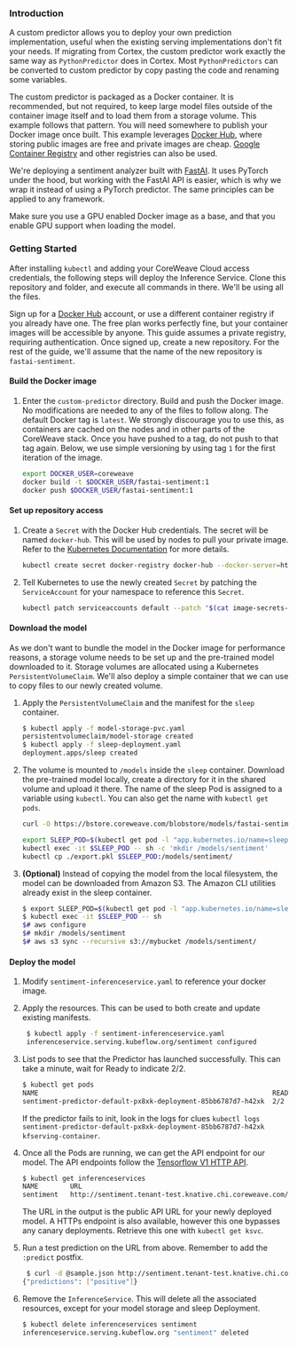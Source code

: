 ### Introduction

A custom predictor allows you to deploy your own prediction implementation, useful when the existing serving implementations don't fit your needs. If migrating from Cortex, the custom predictor work exactly the same way as `PythonPredictor` does in Cortex. Most `PythonPredictors` can be converted to custom predictor by copy pasting the code and renaming some variables.

The custom predictor is packaged as a Docker container. It is recommended, but not required, to keep large model files outside of the container image itself and to load them from a storage volume. This example follows that pattern. You will need somewhere to publish your Docker image once built. This example leverages [Docker Hub](https://hub.docker.com), where storing public images are free and private images are cheap. [Google Container Registry](https://blog.container-solutions.com/using-google-container-registry-with-kubernetes) and other registries can also be used.

We're deploying a sentiment analyzer built with [FastAI]( https://docs.fast.ai/text.html). It uses PyTorch under the hood, but working with the FastAI API is easier, which is why we wrap it instead of using a PyTorch predictor. The same principles can be applied to any framework.

Make sure you use a GPU enabled Docker image as a base, and that you enable GPU support when loading the model.

### Getting Started

After installing `kubectl` and adding your CoreWeave Cloud access credentials, the following steps will deploy the Inference Service. Clone this repository and folder, and execute all commands in there. We'll be using all the files.

Sign up for a [Docker Hub](https://hub.docker.com) account, or use a different container registry if you already have one. The free plan works perfectly fine, but your container images will be accessible by anyone. This guide assumes a private registry, requiring authentication. Once signed up, create a new repository. For the rest of the guide, we'll assume that the name of the new repository is `fastai-sentiment`.

#### Build the Docker image

1. Enter the `custom-predictor` directory. Build and push the Docker image. No modifications are needed to any of the files to follow along. The default Docker tag is `latest`. We strongly discourage you to use this, as containers are cached on the nodes and in other parts of the CoreWeave stack. Once you have pushed to a tag, do not push to that tag again. Below, we use simple versioning by using tag `1` for the first iteration of the image.  
    ```bash
    export DOCKER_USER=coreweave
    docker build -t $DOCKER_USER/fastai-sentiment:1
    docker push $DOCKER_USER/fastai-sentiment:1
    ```

#### Set up repository access
1. Create a `Secret` with the Docker Hub credentials. The secret will be named `docker-hub`. This will be used by nodes to pull your private image. Refer to the [Kubernetes Documentation](https://kubernetes.io/docs/tasks/configure-pod-container/pull-image-private-registry/#create-a-secret-by-providing-credentials-on-the-command-line) for more details.
   ```bash
   kubectl create secret docker-registry docker-hub --docker-server=https://index.docker.io/v1/ --docker-username=<your-name> --docker-password=<your-pword> --docker-email=<your-email>
   ```
   
2. Tell Kubernetes to use the newly created `Secret` by patching the `ServiceAccount` for your namespace to reference this `Secret`.
   ```bash
   kubectl patch serviceaccounts default --patch "$(cat image-secrets-serviceaccount.patch.yaml)"
   ```
    
#### Download the model
As we don't want to bundle the model in the Docker image for performance reasons, a storage volume needs to be set up and the pre-trained model downloaded to it. Storage volumes are allocated using a Kubernetes `PersistentVolumeClaim`. We'll also deploy a simple container that we can use to copy files to our newly created volume.

1. Apply the `PersistentVolumeClaim` and the manifest for the `sleep` container.
   ```bash
   $ kubectl apply -f model-storage-pvc.yaml
   persistentvolumeclaim/model-storage created
   $ kubectl apply -f sleep-deployment.yaml
   deployment.apps/sleep created
   ```

2. The volume is mounted to `/models` inside the `sleep` container. Download the pre-trained model locally, create a directory for it in the shared volume and upload it there. The name of the sleep Pod is assigned to a variable using `kubectl`. You can also get the name with `kubectl get pods`.
   ```bash
   curl -O https://bstore.coreweave.com/blobstore/models/fastai-sentiment/export.pkl
   
   export SLEEP_POD=$(kubectl get pod -l "app.kubernetes.io/name=sleep" -o jsonpath='{.items[0].metadata.name}')
   kubectl exec -it $SLEEP_POD -- sh -c 'mkdir /models/sentiment'
   kubectl cp ./export.pkl $SLEEP_POD:/models/sentiment/
   ```

3. **(Optional)** Instead of copying the model from the local filesystem, the model can be downloaded from Amazon S3. The Amazon CLI utilities already exist in the sleep container.
   ```bash
   $ export SLEEP_POD=$(kubectl get pod -l "app.kubernetes.io/name=sleep" -o jsonpath='{.items[0].metadata.name}')
   $ kubectl exec -it $SLEEP_POD -- sh
   $# aws configure
   $# mkdir /models/sentiment
   $# aws s3 sync --recursive s3://mybucket /models/sentiment/
   ```

#### Deploy the model  
1. Modify `sentiment-inferenceservice.yaml` to reference your docker image.

2. Apply the resources. This can be used to both create and update existing manifests.
   ```bash
    $ kubectl apply -f sentiment-inferenceservice.yaml
    inferenceservice.serving.kubeflow.org/sentiment configured
    ```
    
3. List pods to see that the Predictor has launched successfully. This can take a minute, wait for Ready to indicate 2/2.
   ```bash
   $ kubectl get pods
   NAME                                                           READY   STATUS    RESTARTS   AGE
   sentiment-predictor-default-px8xk-deployment-85bb6787d7-h42xk  2/2     Running   0          34s
   ```
   If the predictor fails to init, look in the logs for clues `kubectl logs sentiment-predictor-default-px8xk-deployment-85bb6787d7-h42xk kfserving-container`.

4. Once all the Pods are running, we can get the API endpoint for our model. The API endpoints follow the [Tensorflow V1 HTTP API](https://www.tensorflow.org/tfx/serving/api_rest#predict_api).
   ```bash
   $ kubectl get inferenceservices
   NAME        URL                                                                          READY   DEFAULT TRAFFIC   CANARY TRAFFIC   AGE
   sentiment   http://sentiment.tenant-test.knative.chi.coreweave.com/v1/models/sentiment   True    100                                23h
   ```
   The URL in the output is the public API URL for your newly deployed model. A HTTPs endpoint is also available, however this one bypasses any canary deployments. Retrieve this one with `kubectl get ksvc`.
   
5. Run a test prediction on the URL from above. Remember to add the `:predict` postfix.
   ```bash
    $ curl -d @sample.json http://sentiment.tenant-test.knative.chi.coreweave.com/v1/models/sentiment:predict
   {"predictions": ["positive"]}
   ```
   
6. Remove the `InferenceService`. This will delete all the associated resources, except for your model storage and sleep Deployment.
   ```bash
   $ kubectl delete inferenceservices sentiment
   inferenceservice.serving.kubeflow.org "sentiment" deleted
   ```